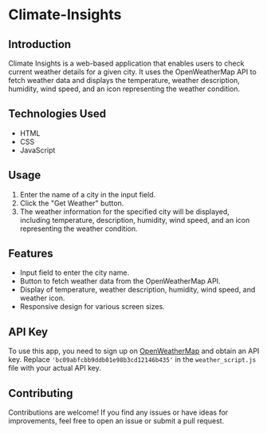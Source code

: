 # Climate-Insights


## Introduction
Climate Insights is a web-based application that enables users to check current weather details for a given city. It uses the OpenWeatherMap API to fetch weather data and displays the temperature, weather description, humidity, wind speed, and an icon representing the weather condition.


## Technologies Used
- HTML
- CSS
- JavaScript


## Usage
1. Enter the name of a city in the input field.
2. Click the "Get Weather" button.
3. The weather information for the specified city will be displayed, including temperature, description, humidity, wind speed, and an icon representing the weather condition.

## Features
- Input field to enter the city name.
- Button to fetch weather data from the OpenWeatherMap API.
- Display of temperature, weather description, humidity, wind speed, and weather icon.
- Responsive design for various screen sizes.


## API Key
To use this app, you need to sign up on [OpenWeatherMap](https://home.openweathermap.org/users/sign_up) and obtain an API key. Replace `'bc09abfcbb9ddb01e98b3cd12146b435'` in the `weather_script.js` file with your actual API key.

## Contributing
Contributions are welcome! If you find any issues or have ideas for improvements, feel free to open an issue or submit a pull request.
